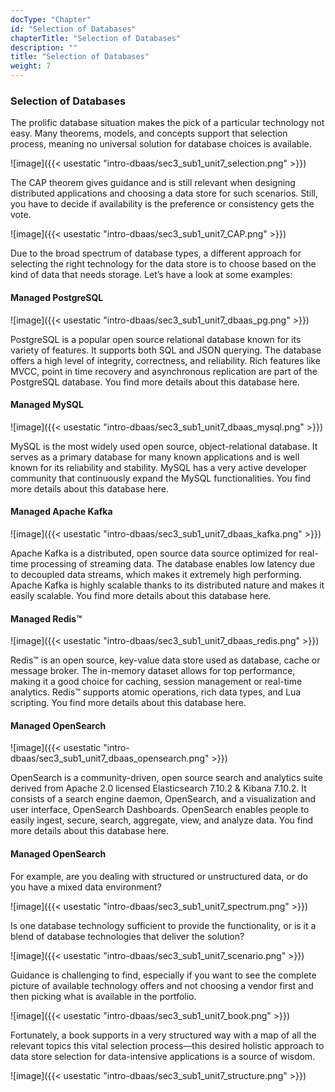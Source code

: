 ```yaml
---
docType: "Chapter"
id: "Selection of Databases"
chapterTitle: "Selection of Databases"
description: ""
title: "Selection of Databases"
weight: 7
---
```


### **Selection of Databases**

The prolific database situation makes the pick of a particular technology not easy. Many theorems, models, and concepts support that selection process, meaning no universal solution for database choices is available.

![image]({{< usestatic "intro-dbaas/sec3_sub1_unit7_selection.png" >}}) 

The CAP theorem gives guidance and is still relevant when designing distributed applications and choosing a data store for such scenarios. Still, you have to decide if availability is the preference or consistency gets the vote.

![image]({{< usestatic "intro-dbaas/sec3_sub1_unit7_CAP.png" >}})

Due to the broad spectrum of database types, a different approach for selecting the right technology for the data store is to choose based on the kind of data that needs storage. Let’s have a look at some examples:

#### **Managed PostgreSQL**
![image]({{< usestatic "intro-dbaas/sec3_sub1_unit7_dbaas_pg.png" >}})

PostgreSQL is a popular open source relational database known for its variety of features. It supports both SQL and JSON querying. The database offers a high level of integrity, correctness, and reliability. Rich features like MVCC, point in time recovery and asynchronous replication are part of the PostgreSQL database. You find more details about this database here.

#### **Managed MySQL**
![image]({{< usestatic "intro-dbaas/sec3_sub1_unit7_dbaas_mysql.png" >}})

MySQL is the most widely used open source, object-relational database. It serves as a primary database for many known applications and is well known for its reliability and stability. MySQL has a very active developer community that continuously expand the MySQL functionalities. You find more details about this database here.

#### **Managed Apache Kafka**
![image]({{< usestatic "intro-dbaas/sec3_sub1_unit7_dbaas_kafka.png" >}})

Apache Kafka is a distributed, open source data source optimized for real-time processing of streaming data. The database enables low latency due to decoupled data streams, which makes it extremely high performing. Apache Kafka is highly scalable thanks to its distributed nature and makes it easily scalable. You find more details about this database here.

#### **Managed Redis™**
![image]({{< usestatic "intro-dbaas/sec3_sub1_unit7_dbaas_redis.png" >}})

Redis™ is an open source, key-value data store used as database, cache or message broker. The in-memory dataset allows for top performance, making it a good choice for caching, session management or real-time analytics. Redis™ supports atomic operations, rich data types, and Lua scripting. You find more details about this database here.

#### **Managed OpenSearch**
![image]({{< usestatic "intro-dbaas/sec3_sub1_unit7_dbaas_opensearch.png" >}})

OpenSearch is a community-driven, open source search and analytics suite derived from Apache 2.0 licensed Elasticsearch 7.10.2 & Kibana 7.10.2. It consists of a search engine daemon, OpenSearch, and a visualization and user interface, OpenSearch Dashboards. OpenSearch enables people to easily ingest, secure, search, aggregate, view, and analyze data. You find more details about this database here.

#### **Managed OpenSearch**

For example, are you dealing with structured or unstructured data, or do you have a mixed data environment?

![image]({{< usestatic "intro-dbaas/sec3_sub1_unit7_spectrum.png" >}})

Is one database technology sufficient to provide the functionality, or is it a blend of database technologies that deliver the solution?

![image]({{< usestatic "intro-dbaas/sec3_sub1_unit7_scenario.png" >}})

Guidance is challenging to find, especially if you want to see the complete picture of available technology offers and not choosing a vendor first and then picking what is available in the portfolio.

![image]({{< usestatic "intro-dbaas/sec3_sub1_unit7_book.png" >}})

Fortunately, a book supports in a very structured way with a map of all the relevant topics this vital selection process—this desired holistic approach to data store selection for data-intensive applications is a source of wisdom.

![image]({{< usestatic "intro-dbaas/sec3_sub1_unit7_structure.png" >}})
